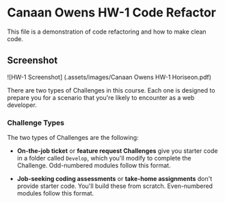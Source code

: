 # Canaan Owens HW-1 Code Refactor

This file is a demonstration of code refactoring and how to make clean code.

## Screenshot

![HW-1 Screenshot] (.assets/images/Canaan Owens HW-1 Horiseon.pdf)

There are two types of Challenges in this course. Each one is designed to prepare you for a scenario that you're likely to encounter as a web developer.

### Challenge Types

The two types of Challenges are the following:

- **On-the-job ticket** or **feature request Challenges** give you starter code in a folder called `Develop`, which you'll modify to complete the Challenge. Odd-numbered modules follow this format.

- **Job-seeking coding assessments** or **take-home assignments** don't provide starter code. You'll build these from scratch. Even-numbered modules follow this format.
